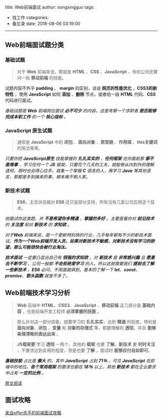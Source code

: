 title: Web前端面试
author: songxingguo
tags: 
  - 找工作
categories:
  - 备忘录
date: 2018-08-06 03:19:00
---
## Web前端面试题分类

### 基础试题

> 对于 **Web** 前端来说，那就是 **HTML** 、**CSS** 、**JavaScript** ，有的公司还要问一些 **移动前端** 的技能。

试题内容不外乎 **padding** 、 **margin** 的区别，谈谈 **网页的性能优化** ，**CSS3的新特性** ，使用 **JavaScript** 如何 **添加** 、**删除** 节点，或者给一段 **HTML** 代码、**CSS**  代码进行面试。

*基础试题是 **Web** 前端岗位面试 **必不可少** 的内容，这是考察一个求职者 **是否能够完成本职工作** 的一个 **核心指标** 。*

<!-- more -->

### JavaScript 原生试题

> 通常是 **JavaScript** 中的 **闭包** 、**面向对象** 、**原型链** 、**作用域** 、**this关键词** 的用法等等。

*只要你把 **JavaScript原生** 技能掌握的 **扎扎实实的** ，**任何框架** 在你面前那 **都不是难事** ，学习任何一个 **JS** 框架，只要花个几天的工夫，就能够从内到外的理解透彻，用时也会得心应手。就象一个掌握 **C** 语言的人，再学习 **Java** 等其他语言，那都是手到擒来的事，根本难不倒人家。*

### 新技术试题

> **ES6**，主流浏览器对 **ES6** 还只是部分支持，所有没有几家公司应用这个技术。

*他面试你这类题，并 **不是希望你多精通** ，**掌握的多好** 。主要是看你对 **前沿技术** 的 **关注度** 和对 **新技术** 的 **求知欲** 。*

*对于**Web** 前端来说，是一个更新特别快的行业，几乎每年都有不少的新技术面试。**作为一个Web前端开发人员，如果对新技术不敏感，对新技术没有学习的欲望，那么可能很快会被行业淘汰。***

_**技术面试** 一定要凸显出自己有 **很强的求知欲** ，对 **新技术** 是 **非常感兴趣** 且 **愿意去不断学习** ，公司一般都 **不会拒绝爱学习** 的人。所以这就需要我们 **提前去了解一些新技术** ，**ES6** 必问，不用面面俱到，基本的了解一下 **let**、**const**、**promise**、**箭头函数** 就差不多了。_

## Web前端技术学习分析

> **Web** 前端中 **HTML**、**CSS3**、**JavaScript** 、**移动前端** 这几部分是  **基础内容** ，也是前端开发工程师 **必须掌握的技能** 。

> 那么针对这一部分技能，就要学习的 **扎扎实实**，达到 **精通** 的程度。特别是  **面向对象**、**闭包** 、**变量** 和 **对象的存储式** 等，都要理解的 **透彻**，并且 **能够条理清晰的表达出来** 。

> **JS框架要** 学习 **透彻** 一两个，其他的 **框架** 也要 **了解**。**新技术** 要 **时时关注** ，不要求达到会用的程度，但是也要 **了解** ，面试时 **能够应付自如即可**。

_**基础技能** 占比是 **最大** 的，其中 **JavaScript** 占到 **71％** ，可见 **JavaScript** 在前端中的地位。**各个常用框架** 的要求也都在 **18％** 以上，其他 **新技术** 都在企业要求中占有 **一定的比例** 。_


[原文阅读](https://baijiahao.baidu.com/s?id=1595533078101206155&wfr=spider&for=pc)

## 面试攻略

[来自offer杀手的前端面试攻略](https://mp.weixin.qq.com/s/H_KJUFd6wl3ZkWroqEVHvA)
